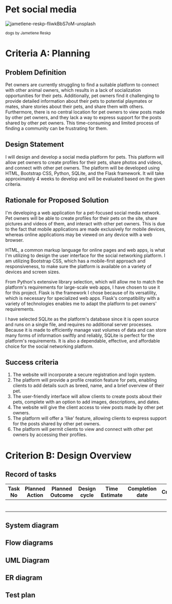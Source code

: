 # Pet social media

![jametlene-reskp-fliwkBbS7oM-unsplash](https://user-images.githubusercontent.com/111941936/236725543-5e293d60-bbcf-4520-8041-1908e56eb502.jpg)

<sub> dogs by Jametlene Reskp

# Criteria A: Planning

## Problem Definition
 
Pet owners are currently struggling to find a suitable platform to connect with other animal owners, which results in a lack of socialization opportunities for their pets. Additionally, pet owners find it challenging to provide detailed information about their pets to potential playmates or mates, share stories about their pets, and share them with others. Furthermore, there is no central location for pet owners to view posts made by other pet owners, and they lack a way to express support for the posts shared by other pet owners. This time-consuming and limited process of finding a community can be frustrating for them.

## Design Statement

I will design and develop a social media platform for pets. This platform will allow pet owners to create profiles for their pets, share photos and videos, and connect with other pet owners. The platform will be developed using HTML, Bootstrap CSS, Python, SQLite, and the Flask framework. It will take approximately 4 weeks to develop and will be evaluated based on the given criteria.

## Rationale for Proposed Solution

I'm developing a web application for a pet-focused social media network. Pet owners will be able to create profiles for their pets on the site, share pictures and videos of them, and interact with other pet owners. This is due to the fact that mobile applications are made exclusively for mobile devices, whereas online applications may be viewed on any device with a web browser.

HTML, a common markup language for online pages and web apps, is what I'm utilizing to design the user interface for the social networking platform. I am utilizing Bootstrap CSS, which has a mobile-first approach and responsiveness, to make sure the platform is available on a variety of devices and screen sizes.

From Python's extensive library selection, which will allow me to match the platform's requirements for large-scale web apps, I have chosen to use it for this project. Flask is the framework I chose because of its versatility, which is necessary for specialized web apps. Flask's compatibility with a variety of technologies enables me to adapt the platform to pet owners' requirements.

I have selected SQLite as the platform's database since it is open source and runs on a single file, and requires no additional server processes. Because it is made to efficiently manage vast volumes of data and can store many forms of information swiftly and reliably, SQLite is perfect for the platform's requirements. It is also a dependable, effective, and affordable choice for the social networking platform.

## Success criteria

1. The website will incorporate a secure registration and login system.
2. The platform will provide a profile creation feature for pets, enabling clients to add details such as breed, name, and a brief overview of their pet.
3. The user-friendly interface will allow clients to create posts about their pets, complete with an option to add images, descriptions, and dates.
4. The website will give the client access to view posts made by other pet owners.
5. The platform will offer a 'like' feature, allowing clients to express support for the posts shared by other pet owners.
6. The platform will permit clients to view and connect with other pet owners by accessing their profiles.

# Criterion B: Design Overview

## Record of tasks

| Task No | Planned Action | Planned Outcome | Design cycle | Time Estimate | Completion date | Criterion |
|---------|----------------|-----------------|--------------|---------------|-----------------|:---------:|
|         |                |                 |              |               |                 |           |
|         |                |                 |              |               |                 |           |
|         |                |                 |              |               |                 |           |
|         |                |                 |              |               |                 |           |
|         |                |                 |              |               |                 |           |
|         |                |                 |              |               |                 |           |

## System diagram

## Flow diagrams

## UML Diagram

## ER diagram

## Test plan
